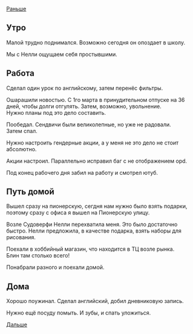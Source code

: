 [Раньше](2020.02.27.md)  
## Утро
Малой трудно поднимался. Возможно сегодня он опоздает в школу.

Мы с Нелли ощущаем себя простывшими.
## Работа
Сделал один урок по английскому, затем перенёс фильтры.

Ошарашили новостью. С 1го марта в принудительном отпуске на 36 дней, чтобы долги отгулять. Затем, возможно, увольнение.  
Нужно планы под это дело составить.

Пообедал. Сендвичи были великолепные, но уже не радовали.  
Затем спал.

Нужно настроить гендерные акции, а у меня не это дело не стоит абсолютно.

Акции настроил. Параллельно исправил баг с не отображением opd.

Под конец рабочего дня забил на работу и смотрел ютуб.
## Путь домой
Вышел сразу на пионерскую, сегдня нам нужно было взять подарки, поэтому сразу с офиса я вышел на Пионерскую улицу.

Возле Судоверфи Нелли перехватила меня. Это было достаточно быстро. Нелли предложила, в качестве подарка, взять наборы для рисования.

Поехали в хоббийный магазин, что находится в ТЦ возле рынка.  
Блин там столько всего!

Понабрали разного и поехали домой.
## Дома
Хорошо поужинал. Сделал английский, добил дневниковую запись.

Нужно ещё посуду помыть. И зубы, и спать уложиться.

[Дальше](2020.02.29.md)